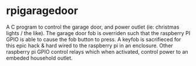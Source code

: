 # rpigaragedoor

A C program to control the garage door, and power outlet (ie: christmas lights / the like). The garage door fob is overriden such that the raspberry PI GPIO is able to cause the fob button to press. A keyfob is sacrifieced for this epic hack & hard wired to the raspberry pi in an enclosure. Other raspberry pi GPIO control relays which when activated, control power to an embeded household outlet. 

